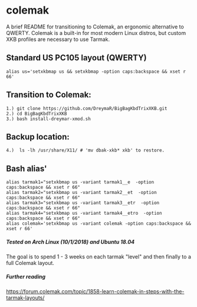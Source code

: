 # colemak
A brief README for transitioning to Colemak, an ergonomic alternative to QWERTY. Colemak is a built-in for most modern Linux distros, but custom XKB profiles are necessary to use Tarmak. 

## Standard US PC105 layout (QWERTY)

```
alias us='setxkbmap us && setxkbmap -option caps:backspace && xset r 66'
```

## Transition to Colemak: 

    1.) git clone https://github.com/DreymaR/BigBagKbdTrixXKB.git 
    2.) cd BigBagKbdTrixXKB 
    3.) bash install-dreymar-xmod.sh 
    
## Backup location:

    4.)  ls -lh /usr/share/X11/ # 'mv dbak-xkb* xkb' to restore. 
    
## Bash alias'

```
alias tarmak1="setxkbmap us -variant tarmak1__e  -option caps:backspace && xset r 66"
alias tarmak2="setxkbmap us -variant tarmak2__et  -option caps:backspace && xset r 66"
alias tarmak3="setxkbmap us -variant tarmak3__etr  -option caps:backspace && xset r 66"
alias tarmak4="setxkbmap us -variant tarmak4__etro  -option caps:backspace && xset r 66"
alias colemak='setxkbmap us -variant colemak -option caps:backspace && xset r 66'
```

##### Tested on Arch Linux (10/1/2018) and Ubuntu 18.04

The goal is to spend 1 - 3 weeks on each tarmak "level" and then finally to a full Colemak layout. 

##### Further reading

https://forum.colemak.com/topic/1858-learn-colemak-in-steps-with-the-tarmak-layouts/
